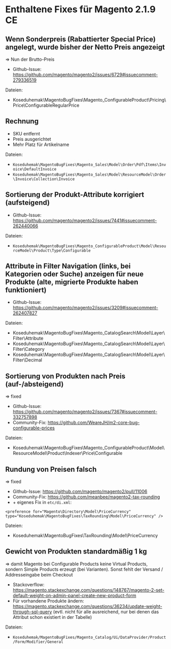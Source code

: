 # Enthaltene Fixes für Magento 2.1.9 CE

## Wenn Sonderpreis (Rabattierter Special Price) angelegt, wurde bisher der Netto Preis angezeigt
=> Nun der Brutto-Preis

* Github-Issue: https://github.com/magento/magento2/issues/6729#issuecomment-279336519

Dateien:
* Koseduhemak\MagentoBugFixes\Magento_ConfigurableProduct\Pricing\Price\ConfigurableRegularPrice

## Rechnung
* SKU entfernt
* Preis ausgerichtet
* Mehr Platz für Artikelname

Dateien:
* `Koseduhemak\MagentoBugFixes\Magento_Sales\Model\Order\Pdf\Items\Invoice\DefaultInvoice`
* `Koseduhemak\MagentoBugFixes\Magento_Sales\Model\ResourceModel\Order\Invoice\Collection\Invoice`

## Sortierung der Produkt-Attribute korrigiert (aufsteigend)

* Github-Issue: https://github.com/magento/magento2/issues/7441#issuecomment-262440066

Dateien:
* `Koseduhemak\MagentoBugFixes\Magento_ConfigurableProduct\Model\ResourceModel\Product\Type\Configurable`

## Attribute in Filter Navigation (links, bei Kategorien oder Suche) anzeigen für neue Produkte (alte, migrierte Produkte haben funktioniert)

* Github-Issue: https://github.com/magento/magento2/issues/3209#issuecomment-262407827

Dateien:
* Koseduhemak\MagentoBugFixes\Magento_CatalogSearch\Model\Layer\Filter\Attribute
* Koseduhemak\MagentoBugFixes\Magento_CatalogSearch\Model\Layer\Filter\Category
* Koseduhemak\MagentoBugFixes\Magento_CatalogSearch\Model\Layer\Filter\Decimal 

## Sortierung von Produkten nach Preis (auf-/absteigend)
=> fixed

* Github-Issue: https://github.com/magento/magento2/issues/7367#issuecomment-332757898
* Community-Fix: https://github.com/WeareJH/m2-core-bug-configurable-prices

Dateien:
* Koseduhemak\MagentoBugFixes\Magento_ConfigurableProduct\Model\ResourceModel\Product\Indexer\Price\Configurable

## Rundung von Preisen falsch
=> fixed

* Github-Issue: https://github.com/magento/magento2/pull/11006
* Community-Fix: https://github.com/meanbee/magento2-tax-rounding
* \+ eigenes Fix in <code>etc/di.xml</code>:

```
<preference for="Magento\Directory\Model\PriceCurrency" type="Koseduhemak\MagentoBugFixes\TaxRounding\Model\PriceCurrency" />
```

Dateien:
* Koseduhemak\MagentoBugFixes\TaxRounding\Model\PriceCurrency

## Gewicht von Produkten standardmäßig 1 kg
=> damit Magento bei Configurable Products keine Virtual Products, sondern Simple Products erzeugt (bei Varianten). Sonst fehlt der Versand / Addresseingabe beim Checkout

* Stackoverflow: https://magento.stackexchange.com/questions/148767/magento-2-set-default-weight-on-admin-panel-create-new-product-form
* Für vorhandene Produkte ändern: https://magento.stackexchange.com/questions/36234/update-weight-through-sql-query (evtl. nicht für alle ausreichend, nur bei denen das Attribut schon existiert in der Tabelle)

Dateien:

* `Koseduhemak/MagentoBugFixes/Magento_Catalog/Ui/DataProvider/Product/Form/Modifier/General`